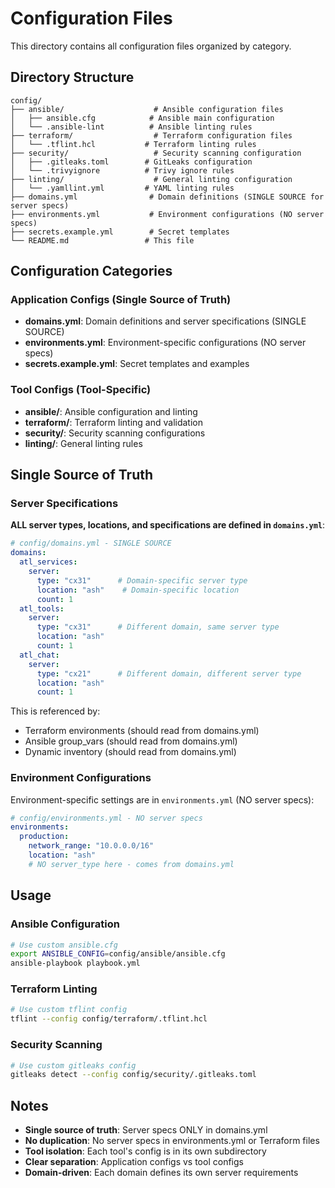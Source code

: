 # Configuration Files

This directory contains all configuration files organized by category.

## Directory Structure

```
config/
├── ansible/                    # Ansible configuration files
│   ├── ansible.cfg            # Ansible main configuration
│   └── .ansible-lint          # Ansible linting rules
├── terraform/                  # Terraform configuration files
│   └── .tflint.hcl           # Terraform linting rules
├── security/                   # Security scanning configuration
│   ├── .gitleaks.toml        # GitLeaks configuration
│   └── .trivyignore          # Trivy ignore rules
├── linting/                    # General linting configuration
│   └── .yamllint.yml         # YAML linting rules
├── domains.yml                # Domain definitions (SINGLE SOURCE for server specs)
├── environments.yml           # Environment configurations (NO server specs)
├── secrets.example.yml        # Secret templates
└── README.md                 # This file
```

## Configuration Categories

### Application Configs (Single Source of Truth)

- **domains.yml**: Domain definitions and server specifications (SINGLE SOURCE)
- **environments.yml**: Environment-specific configurations (NO server specs)
- **secrets.example.yml**: Secret templates and examples

### Tool Configs (Tool-Specific)

- **ansible/**: Ansible configuration and linting
- **terraform/**: Terraform linting and validation
- **security/**: Security scanning configurations
- **linting/**: General linting rules

## Single Source of Truth

### Server Specifications

**ALL server types, locations, and specifications are defined in `domains.yml`**:

```yaml
# config/domains.yml - SINGLE SOURCE
domains:
  atl_services:
    server:
      type: "cx31"      # Domain-specific server type
      location: "ash"    # Domain-specific location
      count: 1
  atl_tools:
    server:
      type: "cx31"      # Different domain, same server type
      location: "ash"
      count: 1
  atl_chat:
    server:
      type: "cx21"      # Different domain, different server type
      location: "ash"
      count: 1
```

This is referenced by:

- Terraform environments (should read from domains.yml)
- Ansible group_vars (should read from domains.yml)
- Dynamic inventory (should read from domains.yml)

### Environment Configurations

Environment-specific settings are in `environments.yml` (NO server specs):

```yaml
# config/environments.yml - NO server specs
environments:
  production:
    network_range: "10.0.0.0/16"
    location: "ash"
    # NO server_type here - comes from domains.yml
```

## Usage

### Ansible Configuration

```bash
# Use custom ansible.cfg
export ANSIBLE_CONFIG=config/ansible/ansible.cfg
ansible-playbook playbook.yml
```

### Terraform Linting

```bash
# Use custom tflint config
tflint --config config/terraform/.tflint.hcl
```

### Security Scanning

```bash
# Use custom gitleaks config
gitleaks detect --config config/security/.gitleaks.toml
```

## Notes

- **Single source of truth**: Server specs ONLY in domains.yml
- **No duplication**: No server specs in environments.yml or Terraform files
- **Tool isolation**: Each tool's config is in its own subdirectory
- **Clear separation**: Application configs vs tool configs
- **Domain-driven**: Each domain defines its own server requirements

